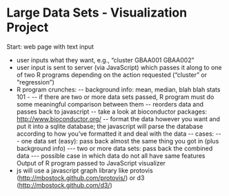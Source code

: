 # Large Data Sets - Visualization Project #

Start: web page with text input
- user inputs what they want, e.g., “cluster GBAA001 GBAA002”
- user input is sent to server (via JavaScript) which passes it along to one of two R programs depending on the action requested (“cluster” or “regression”)
- R program crunches:
-- background info: mean, median, blah blah stats 101 - 
-- if there are two or more data sets passed, R program must do some meaningful comparison between them
-- reorders data and passes back to javascript
-- take a look at bioconductor packages: http://www.bioconductor.org/
-- format the data however you want and put it into a sqlite database; the javascript will parse the database according to how you’ve formatted it and deal with the data
-- cases:
--- one data set (easy): pass back almost the same thing you got in (plus background info)
--- two or more data sets: pass back the combined data
--- possible case in which data do not all have same features
Output of R program passed to JavaScript visualizer
- js will use a javascript graph library like protovis (http://mbostock.github.com/protovis/) or d3 (http://mbostock.github.com/d3/)


